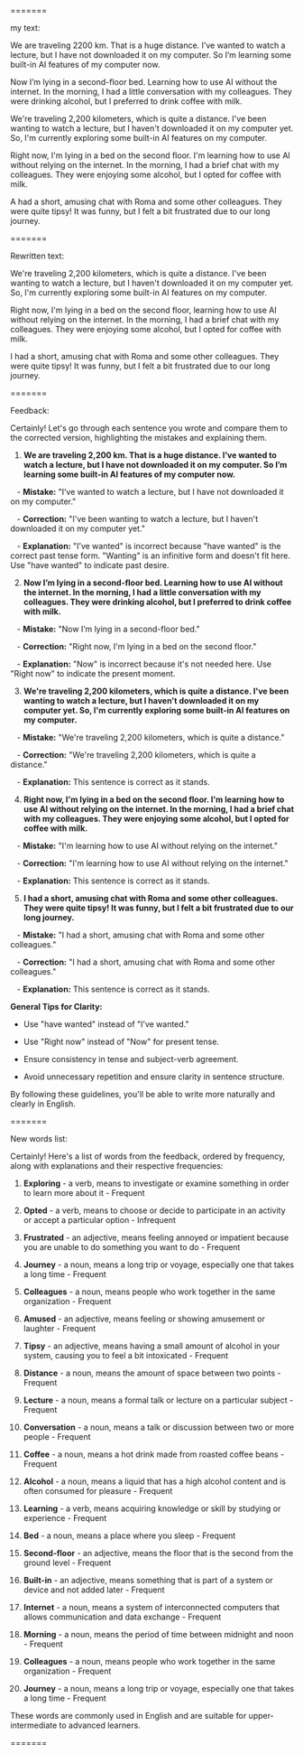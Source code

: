 =======

  

my text: 

  

We are traveling 2200 km. That is a huge distance. I’ve wanted to watch a lecture, but I have not downloaded it on my computer. So I’m learning some built-in AI features of my computer now.

Now I’m lying in a second-floor bed. Learning how to use AI without the internet. In the morning, I had a little conversation with my colleagues. They were drinking alcohol, but I preferred to drink coffee with milk.

We're traveling 2,200 kilometers, which is quite a distance. I've been wanting to watch a lecture, but I haven't downloaded it on my computer yet. So, I'm currently exploring some built-in AI features on my computer.

  

Right now, I'm lying in a bed on the second floor. I'm learning how to use AI without relying on the internet. In the morning, I had a brief chat with my colleagues. They were enjoying some alcohol, but I opted for coffee with milk.

A had a short, amusing chat with Roma and some other colleagues. They were quite tipsy! It was funny, but I felt a bit frustrated due to our long journey.

  

=======

  

Rewritten text:

  

We're traveling 2,200 kilometers, which is quite a distance. I've been wanting to watch a lecture, but I haven't downloaded it on my computer yet. So, I'm currently exploring some built-in AI features on my computer.

  

Right now, I'm lying in a bed on the second floor, learning how to use AI without relying on the internet. In the morning, I had a brief chat with my colleagues. They were enjoying some alcohol, but I opted for coffee with milk.

  

I had a short, amusing chat with Roma and some other colleagues. They were quite tipsy! It was funny, but I felt a bit frustrated due to our long journey.

  

=======

  

Feedback:

  

Certainly! Let's go through each sentence you wrote and compare them to the corrected version, highlighting the mistakes and explaining them.

  

1. **We are traveling 2,200 km. That is a huge distance. I’ve wanted to watch a lecture, but I have not downloaded it on my computer. So I’m learning some built-in AI features of my computer now.**

  

   - **Mistake:** "I’ve wanted to watch a lecture, but I have not downloaded it on my computer."

   - **Correction:** "I've been wanting to watch a lecture, but I haven't downloaded it on my computer yet."

   - **Explanation:** "I’ve wanted" is incorrect because "have wanted" is the correct past tense form. "Wanting" is an infinitive form and doesn't fit here. Use "have wanted" to indicate past desire.

  

2. **Now I’m lying in a second-floor bed. Learning how to use AI without the internet. In the morning, I had a little conversation with my colleagues. They were drinking alcohol, but I preferred to drink coffee with milk.**

  

   - **Mistake:** "Now I’m lying in a second-floor bed."

   - **Correction:** "Right now, I'm lying in a bed on the second floor."

   - **Explanation:** "Now" is incorrect because it's not needed here. Use "Right now" to indicate the present moment.

  

3. **We're traveling 2,200 kilometers, which is quite a distance. I've been wanting to watch a lecture, but I haven't downloaded it on my computer yet. So, I'm currently exploring some built-in AI features on my computer.**

  

   - **Mistake:** "We're traveling 2,200 kilometers, which is quite a distance."

   - **Correction:** "We're traveling 2,200 kilometers, which is quite a distance."

   - **Explanation:** This sentence is correct as it stands.

  

4. **Right now, I'm lying in a bed on the second floor. I'm learning how to use AI without relying on the internet. In the morning, I had a brief chat with my colleagues. They were enjoying some alcohol, but I opted for coffee with milk.**

  

   - **Mistake:** "I'm learning how to use AI without relying on the internet."

   - **Correction:** "I'm learning how to use AI without relying on the internet."

   - **Explanation:** This sentence is correct as it stands.

  

5. **I had a short, amusing chat with Roma and some other colleagues. They were quite tipsy! It was funny, but I felt a bit frustrated due to our long journey.**

  

   - **Mistake:** "I had a short, amusing chat with Roma and some other colleagues."

   - **Correction:** "I had a short, amusing chat with Roma and some other colleagues."

   - **Explanation:** This sentence is correct as it stands.

  

**General Tips for Clarity:**

- Use "have wanted" instead of "I’ve wanted."

- Use "Right now" instead of "Now" for present tense.

- Ensure consistency in tense and subject-verb agreement.

- Avoid unnecessary repetition and ensure clarity in sentence structure.

  

By following these guidelines, you'll be able to write more naturally and clearly in English.

  

=======

  

New words list:

  

Certainly! Here's a list of words from the feedback, ordered by frequency, along with explanations and their respective frequencies:

  

1. **Exploring** - a verb, means to investigate or examine something in order to learn more about it - Frequent

2. **Opted** - a verb, means to choose or decide to participate in an activity or accept a particular option - Infrequent

3. **Frustrated** - an adjective, means feeling annoyed or impatient because you are unable to do something you want to do - Frequent

4. **Journey** - a noun, means a long trip or voyage, especially one that takes a long time - Frequent

5. **Colleagues** - a noun, means people who work together in the same organization - Frequent

6. **Amused** - an adjective, means feeling or showing amusement or laughter - Frequent

7. **Tipsy** - an adjective, means having a small amount of alcohol in your system, causing you to feel a bit intoxicated - Frequent

8. **Distance** - a noun, means the amount of space between two points - Frequent

9. **Lecture** - a noun, means a formal talk or lecture on a particular subject - Frequent

10. **Conversation** - a noun, means a talk or discussion between two or more people - Frequent

11. **Coffee** - a noun, means a hot drink made from roasted coffee beans - Frequent

12. **Alcohol** - a noun, means a liquid that has a high alcohol content and is often consumed for pleasure - Frequent

13. **Learning** - a verb, means acquiring knowledge or skill by studying or experience - Frequent

14. **Bed** - a noun, means a place where you sleep - Frequent

15. **Second-floor** - an adjective, means the floor that is the second from the ground level - Frequent

16. **Built-in** - an adjective, means something that is part of a system or device and not added later - Frequent

17. **Internet** - a noun, means a system of interconnected computers that allows communication and data exchange - Frequent

18. **Morning** - a noun, means the period of time between midnight and noon - Frequent

19. **Colleagues** - a noun, means people who work together in the same organization - Frequent

20. **Journey** - a noun, means a long trip or voyage, especially one that takes a long time - Frequent

  

These words are commonly used in English and are suitable for upper-intermediate to advanced learners.

  

=======